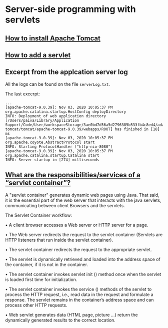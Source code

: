 # Server-side programming with servlets

## [How to install Apache Tomcat](https://wolfpaulus.com/tomcat/)

## [How to add a servlet](https://howtodoinjava.com/java/servlets/complete-java-servlets-tutorial/#webservlet_annotation)

## Excerpt from the applcation server log
All the logs can be found on the file `serverLog.txt`. 

The last excerpt:

    ...
    [apache-tomcat-9.0.39]: Nov 03, 2020 10:05:37 PM org.apache.catalina.startup.HostConfig deployDirectory
    INFO: Deployment of web application directory [/Users/paiva/Library/Application Support/Code/User/workspaceStorage/3ae0bd7d56a5d2796385b533fb4c8ed4/adashen.vscode-tomcat/tomcat/apache-tomcat-9.0.39/webapps/ROOT] has finished in [18] ms
    [apache-tomcat-9.0.39]: Nov 03, 2020 10:05:37 PM org.apache.coyote.AbstractProtocol start
    INFO: Starting ProtocolHandler ["http-nio-8080"]
    [apache-tomcat-9.0.39]: Nov 03, 2020 10:05:37 PM org.apache.catalina.startup.Catalina start
    INFO: Server startup in [274] milliseconds


## [What are the responsibilities/services of a “servlet container”?](https://ecomputernotes.com/servlet/intro/servlet-container)

A "servlet container" generates dynamic web pages using Java. That said, it is the essential part of the web server that interacts with the java servlets, communicating between client Browsers and the servlets.

The Servlet Container workflow:

• A client browser accesses a Web server or HTTP server for a page.

• The Web server redirects the request to the servlet container (Servlets are HTTP listeners that run inside the servlet container).

• The servlet container redirects the request to the appropriate servlet.

• The servlet is dynamically retrieved and loaded into the address space of the container, if it is not in the container.

• The servlet container invokes servlet init () method once when the servlet is loaded first time for initialization.

• The servlet container invokes the service () methods of the servlet to process the HTTP request, i.e., read data in the request and formulate a response. The servlet remains in the container’s address space and can process other HTTP requests.

• Web servlet generates data (HTML page, picture …) return the dynamically generated results to the correct location.